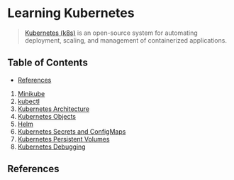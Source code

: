 # Learning Kubernetes

> [Kubernetes (k8s)](https://kubernetes.io/docs/concepts/overview/what-is-kubernetes/)
> is an open-source system for automating deployment, scaling, and management of containerized applications.

## Table of Contents

<!-- START doctoc generated TOC please keep comment here to allow auto update -->
<!-- DON'T EDIT THIS SECTION, INSTEAD RE-RUN doctoc TO UPDATE -->

- [References](#references)

<!-- END doctoc generated TOC please keep comment here to allow auto update -->

1. [Minikube](minikube/README.md)
2. [kubectl](kubectl/README.md)
3. [Kubernetes Architecture](kubernetes-architecture/README.md)
4. [Kubernetes Objects](kubernetes-objects/README.md)
5. [Helm](helm/README.md)
6. [Kubernetes Secrets and ConfigMaps](secrets-and-config-maps/README.md)
7. [Kubernetes Persistent Volumes](kubernetes-persistent-volumes/README.md)
8. [Kubernetes Debugging](kubernetes-debugging/README.md)

## References
